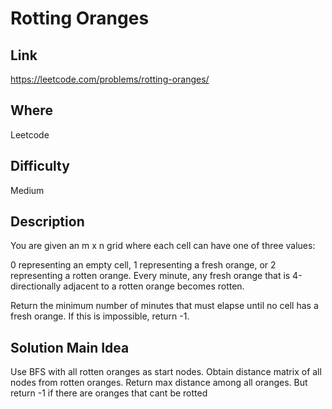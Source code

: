 # Rotting Oranges

## Link

https://leetcode.com/problems/rotting-oranges/

## Where

Leetcode

## Difficulty

Medium

## Description

You are given an m x n grid where each cell can have one of three values:

0 representing an empty cell,
1 representing a fresh orange, or
2 representing a rotten orange.
Every minute, any fresh orange that is 4-directionally adjacent to a rotten orange becomes rotten.

Return the minimum number of minutes that must elapse until no cell has a fresh orange. If this is impossible, return -1.

## Solution Main Idea

Use BFS with all rotten oranges as start nodes. Obtain distance matrix of all nodes from rotten oranges. Return max distance among all oranges. But return -1 if there are oranges that cant be rotted
